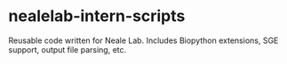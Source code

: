 nealelab-intern-scripts
=====================

Reusable code written for Neale Lab. Includes Biopython extensions, SGE support, output file parsing, etc. 
